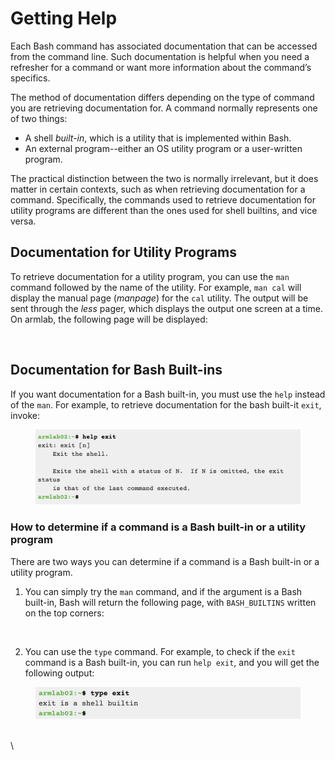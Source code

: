 # Getting Help

Each Bash command has associated documentation that can be accessed from the command line. Such documentation is helpful when you need a refresher for a command or want more information about the command’s specifics.&#x20;

The method of documentation differs depending on the type of command you are retrieving documentation for. A command normally represents one of two things:&#x20;

* A shell _built-in_, which is a utility that is implemented within Bash. &#x20;
* An external program--either an OS utility program or a user-written program.&#x20;

The practical distinction between the two is normally irrelevant, but it does matter in certain contexts, such as when retrieving documentation for a command. Specifically, the commands used to retrieve documentation for utility programs are different than the ones used for shell builtins, and vice versa.

## Documentation for Utility Programs

To retrieve documentation for a utility program, you can use the `man` command followed by the name of the utility. For example, `man cal` will display the manual page (_manpage_) for the `cal` utility. The output will be sent through the _less_ pager, which displays the output one screen at a time. On armlab, the following page will be displayed:&#x20;

<figure><img src="https://lh6.googleusercontent.com/jicQ9FFUnwtJyablwzlVk-dSwXGuFimIJoeFH8-uEp5P_oiUJHuuNGu2Jzdb6gC6j4FmTGsOAgdxexY6LfjJIAhEOzmv0mwn-mejK4H9RwKrUpq2jBrHCBa-6TbqaKumyFhY_PdFswbRjUPcAFRuHkY" alt=""><figcaption></figcaption></figure>

## Documentation for Bash Built-ins

If you want documentation for a Bash built-in, you must use the `help` instead of the `man`. For example, to retrieve documentation for the bash built-it `exit`, invoke:

<figure><img src="../.gitbook/assets/Screenshot 2023-04-25 at 2.04.36 PM.png" alt=""><figcaption></figcaption></figure>

### How to determine if a command is a Bash built-in or a utility program

There are two ways you can determine if a command is a Bash built-in or a utility program.&#x20;

1. You can simply try the `man` command, and if the argument is a Bash built-in, Bash will return the following page, with `BASH_BUILTINS` written on the top corners:&#x20;

<figure><img src="https://lh4.googleusercontent.com/5k7q2Hl7hgogOQytiVUs5j1rgyHocnot1xIbIO-FFAaVkpOZy2e9Cm-APpoccvWTyjw1Yx6GCZCBydMULp9QvjzWFh1aB3tju7oNRUJktapPZwJzNMMycoWxH296Ez0BdCO_pjIz7TSszFff65CWH3g" alt=""><figcaption></figcaption></figure>

2. You can use the `type` command. For example, to check if the `exit` command is a Bash built-in, you can run `help exit`, and you will get the following output: &#x20;

<figure><img src="../.gitbook/assets/Screenshot 2023-04-25 at 8.00.25 PM.png" alt=""><figcaption></figcaption></figure>

\
\
